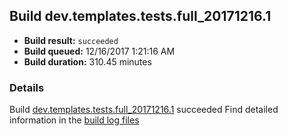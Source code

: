 ## Build dev.templates.tests.full_20171216.1
- **Build result:** `succeeded`
- **Build queued:** 12/16/2017 1:21:16 AM
- **Build duration:** 310.45 minutes
### Details
Build [dev.templates.tests.full_20171216.1](https://winappstudio.visualstudio.com/web/build.aspx?pcguid=a4ef43be-68ce-4195-a619-079b4d9834c2&builduri=vstfs%3a%2f%2f%2fBuild%2fBuild%2f24349) succeeded
Find detailed information in the [build log files](https://uwpctdiags.blob.core.windows.net/buildlogs/dev.templates.tests.full_20171216.1_logs.zip)

